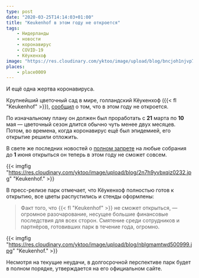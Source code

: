 ```yaml
---
type: post
date: "2020-03-25T14:14:03+01:00"
title: "Keukenhof в этом году не откроется"
tags:
    - Нидерланды
    - новости
    - коронавирус
    - COVID-19
    - Кёукенхоф
image: "https://res.cloudinary.com/yktoo/image/upload/blog/bncjoh1njvp73582.jpg"
places:
    - place0009
---
```


И ещё одна жертва коронавируса.

Крупнейший цветочный сад в мире, голландский Кёукенхоф ({{< fl "Keukenhof" >}}), [сообщил](https://keukenhof.nl/en/keukenhof-will-not-open-on-march-21/) о том, что в этом году не откроется.

<!--more-->

По изначальному плану он должен был проработать с **21** марта по **10** мая — цветочный сезон длится обычно чуть менее двух месяцев. Потом, во времена, когда коронавирус ещё был эпидемией, его открытие решили отложить.

В свете же последних новостей о [полном запрете](0692) на любые собрания до **1** июня открыться он теперь в этом году не сможет совсем.

{{< imgfig "https://res.cloudinary.com/yktoo/image/upload/blog/2n7h9yvbxqiz0232.jpg" "Keukenhof." >}}

В пресс-релизе парк отмечает, что Кёукенхоф полностью готов к открытию, все цветы распустились и стенды оформлены:

> Факт того, что {{< fl "Keukenhof" >}} не сможет открыться, — огромное разочарование, несущее большие финансовые последствия для всех сторон. Смятение среди сотрудников и партнёров, готовивших парк в течение года, огромно.

{{< imgfig "https://res.cloudinary.com/yktoo/image/upload/blog/nblgmamtwd500999.jpg" "Keukenhof." >}}

Несмотря на текущие неудачи, в долгосрочной перспективе парк будет в полном порядке, утверждается на его официальном сайте.
